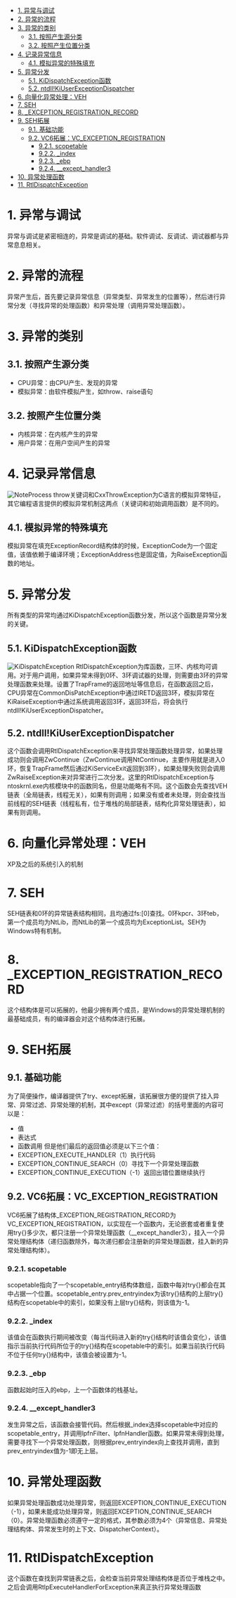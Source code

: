 <!-- TOC -->

- [1. 异常与调试](#1-异常与调试)
- [2. 异常的流程](#2-异常的流程)
- [3. 异常的类别](#3-异常的类别)
    - [3.1. 按照产生源分类](#31-按照产生源分类)
    - [3.2. 按照产生位置分类](#32-按照产生位置分类)
- [4. 记录异常信息](#4-记录异常信息)
    - [4.1. 模拟异常的特殊填充](#41-模拟异常的特殊填充)
- [5. 异常分发](#5-异常分发)
    - [5.1. KiDispatchException函数](#51-kidispatchexception函数)
    - [5.2. ntdll!KiUserExceptionDispatcher](#52-ntdllkiuserexceptiondispatcher)
- [6. 向量化异常处理：VEH](#6-向量化异常处理veh)
- [7. SEH](#7-seh)
- [8. _EXCEPTION_REGISTRATION_RECORD](#8-_exception_registration_record)
- [9. SEH拓展](#9-seh拓展)
    - [9.1. 基础功能](#91-基础功能)
    - [9.2. VC6拓展：VC_EXCEPTION_REGISTRATION](#92-vc6拓展vc_exception_registration)
        - [9.2.1. scopetable](#921-scopetable)
        - [9.2.2. _index](#922-_index)
        - [9.2.3. _ebp](#923-_ebp)
        - [9.2.4. __except_handler3](#924-__except_handler3)
- [10. 异常处理函数](#10-异常处理函数)
- [11. RtlDispatchException](#11-rtldispatchexception)

<!-- /TOC -->
# 1. 异常与调试
异常与调试是紧密相连的，异常是调试的基础。软件调试、反调试、调试器都与异常息息相关。
# 2. 异常的流程
异常产生后，首先要记录异常信息（异常类型、异常发生的位置等），然后进行异常分发（寻找异常的处理函数）和异常处理（调用异常处理函数）。
# 3. 异常的类别
## 3.1. 按照产生源分类
* CPU异常：由CPU产生、发现的异常
* 模拟异常：由软件模拟产生，如throw、raise语句
## 3.2. 按照产生位置分类
* 内核异常：在内核产生的异常
* 用户异常：在用户空间产生的异常
# 4. 记录异常信息
![NoteProcess](../photo/操作系统_Windows的异常处理机制_NoteProcess.jpg)
throw关键词和CxxThrowException为C语言的模拟异常特征，其它编程语言提供的模拟异常机制这两点（关键词和初始调用函数）是不同的。
## 4.1. 模拟异常的特殊填充
模拟异常在填充ExceptionRecord结构体的时候，ExceptionCode为一个固定值，该值依赖于编译环境；ExceptionAddress也是固定值，为RaiseException函数的地址。
# 5. 异常分发
所有类型的异常均通过KiDispatchException函数分发，所以这个函数是异常分发的关键。
## 5.1. KiDispatchException函数
![KiDispatchException](../photo/操作系统_Windows的异常处理机制_KiDispatchException.jpg)
RtlDispatchException为库函数，三环、内核均可调用。对于用户调用，如果异常未得到0环、3环调试器的处理，则需要由3环的异常处理函数来处理。设置了TrapFrame的返回地址等信息后，在函数返回之后，CPU异常在CommonDisPatchException中通过IRETD返回3环，模拟异常在KiRaiseException中通过系统调用返回3环，返回3环后，将会执行ntdll!KiUserExceptionDispatcher。
## 5.2. ntdll!KiUserExceptionDispatcher
这个函数会调用RtlDispatchException来寻找异常处理函数处理异常，如果处理成功则会调用ZwContinue（ZwContinue调用NtContinue，主要作用就是进入0环，恢复TrapFrame然后通过KiServiceExit返回到3环），如果处理失败则会调用ZwRaiseException来对异常进行二次分发。这里的RtlDispatchException与ntoskrnl.exe内核模块中的函数同名，但是功能略有不同。这个函数会先查找VEH链表（全局链表，线程无关），如果有则调用；如果没有或者未处理，则会查找当前线程的SEH链表（线程私有，位于堆栈的局部链表，结构化异常处理链表），如果有则调用。
# 6. 向量化异常处理：VEH
XP及之后的系统引入的机制
# 7. SEH
SEH链表和0环的异常链表结构相同，且均通过fs:[0]查找。0环kpcr、3环teb，第一个成员均为NtLib，而NtLib的第一个成员均为ExceptionList。SEH为Windows特有机制。
# 8. _EXCEPTION_REGISTRATION_RECORD
这个结构体是可以拓展的，他最少拥有两个成员，是Windows的异常处理机制的最基础成员，有的编译器会对这个结构体进行拓展。
# 9. SEH拓展
## 9.1. 基础功能
为了简便操作，编译器提供了try、except拓展，该拓展很方便的提供了挂入异常、异常过滤、异常处理的机制，其中except（异常过滤）的括号里面的内容可以是：
* 值
* 表达式
* 函数调用
但是他们最后的返回值必须是以下三个值： 
* EXCEPTION_EXECUTE_HANDLER（1）执行代码
* EXCEPTION_CONTINUE_SEARCH（0）寻找下一个异常处理函数
* EXCEPTION_CONTINUE_EXECUTION（-1）返回出错位置继续执行
## 9.2. VC6拓展：VC_EXCEPTION_REGISTRATION
VC6拓展了结构体_EXCEPTION_REGISTRATION_RECORD为VC_EXCEPTION_REGISTRATION，以实现在一个函数内，无论嵌套或者重复使用try{}多少次，都只注册一个异常处理函数（__except_handler3），挂入一个异常处理结构体（递归函数除外，每次递归都会注册新的异常处理函数，挂入新的异常处理结构体）。
### 9.2.1. scopetable
scopetable指向了一个scopetable_entry结构体数组，函数中每对try{}都会在其中占据一个位置。scopetable_entry.prev_entryindex为该try{}结构的上层try{}结构在scopetable中的索引，如果没有上层try{}结构，则该值为-1。
### 9.2.2. _index
该值会在函数执行期间被改变（每当代码进入新的try{}结构时该值会变化），该值指示当前执行代码所位于的try{}结构在scopetable中的索引。如果当前执行代码不位于任何try{}结构中，该值会被设置为-1。
### 9.2.3. _ebp
函数起始时压入的ebp，上一个函数体的栈基址。
### 9.2.4. __except_handler3
发生异常之后，该函数会接管代码。然后根据_index选择scopetable中对应的scopetable_entry，并调用lpfnFilter、lpfnHandler函数。如果异常未得到处理，需要寻找下一个异常处理函数，则根据prev_entryindex向上查找并调用，直到prev_entryindex值为-1即无上层。
# 10. 异常处理函数
如果异常处理函数成功处理异常，则返回EXCEPTION_CONTINUE_EXECUTION（-1），如果未能成功处理异常，则返回EXCEPTION_CONTINUE_SEARCH（0）。异常处理函数必须遵守一定的格式，其参数必须为4个（异常信息、异常处理结构体、异常发生时的上下文、DispatcherContext）。
# 11. RtlDispatchException
这个函数在查找到异常链表之后，会检查当前异常处理结构体是否位于堆栈之中。之后会调用RtlpExecuteHandlerForException来真正执行异常处理函数